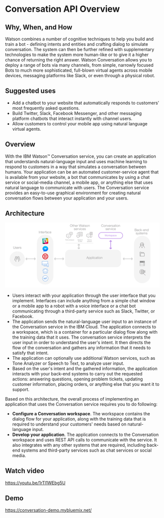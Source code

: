 # Conversation API Overview

## Why, When, and How

Watson combines a number of cognitive techniques to help you build and train a bot - defining intents and entities and crafting dialog to simulate conversation. The system can then be further refined with supplementary technologies to make the system more human-like or to give it a higher chance of returning the right answer. Watson Conversation allows you to deploy a range of bots via many channels, from simple, narrowly focused Bots to much more sophisticated, full-blown virtual agents across mobile devices, messaging platforms like Slack, or even through a physical robot.

## Suggested uses

* Add a chatbot to your website that automatically responds to customers’ most frequently asked questions.
* Build Twitter, Slack, Facebook Messenger, and other messaging platform chatbots that interact instantly with channel users.
* Allow customers to control your mobile app using natural language virtual agents.

## Overview
With the IBM Watson™ Conversation service, you can create an application that understands natural-language input and uses machine learning to respond to customers in a way that simulates a conversation between humans. Your application can be an automated customer-service agent that is available from your website, a bot that communicates by using a chat service or social-media channel, a mobile app, or anything else that uses natural language to communicate with users. The Conversation service provides an easy-to-use graphical environment for creating natural conversation flows between your application and your users.

## Architecture

![Architecture](./conversation_arch_overview.png)
* Users interact with your application through the user interface that you implement. Interfaces can include anything from a simple chat window or a mobile app to a robot with a voice interface or a chat bot communicating through a third-party service such as Slack, Twitter, or Facebook.
* The application sends the natural-language user input to an instance of the Conversation service in the IBM Cloud. The application connects to a workspace, which is a container for a particular dialog flow along with the training data that it uses. The conversation service interprets the user input in order to understand the user's intent. It then directs the flow of the conversation and gathers any information that it needs to satisfy that intent.
* The application can optionally use additional Watson services, such as Tone Analyzer or Speech to Text, to analyze user input.
* Based on the user's intent and the gathered information, the application interacts with your back-end systems to carry out the requested actions: answering questions, opening problem tickets, updating customer information, placing orders, or anything else that you want it to support.

Based on this architecture, the overall process of implementing an application that uses the Conversation service requires you to do following:
* **Configure a Conversation workspace**. The workspace contains the dialog flow for your application, along with the training data that is required to understand your customers' needs based on natural-language input.
* **Develop your application**. The application connects to the Conversation workspace and uses REST API calls to communicate with the service. It also integrates with any other systems that are required, including back-end systems and third-party services such as chat services or social media.

## Watch video
https://youtu.be/1rTl1WEbg5U

## Demo
https://conversation-demo.mybluemix.net/
